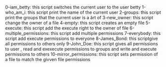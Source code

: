 0-iam_betty: this script switches the current user to the user betty
1-who_am_i: this script print the name of the current user
2-groups: this script print the groups that the current user is a ârt of
3-new_owner: this script change the owner of a file
4-empty: this script creates an empty file
5-execute: this script add the execute right to the owner of file
6-multiple_permissions: this script add multiple permissions
7-everybody: this script add execute permissions to everyone
8-James_Bond: this scriptgive all permissions to others only
9-John_Doe: this script gives all permissions to user , read and exexecute permissions to groups and write and execute permissions to others
10-mirror_permissions: this script sets permission of a file to match the givven file permissions
